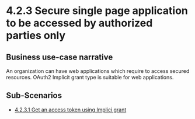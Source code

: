 # 4.2.3 Secure single page application to be accessed by authorized parties only

## Business use-case narrative
An organization can have web applications which require to access secured resources. OAuth2 Implicit grant 
type is suitable for web applications. 
## Sub-Scenarios
- [4.2.3.1 Get an access token using Implici grant](4.2.3.1-implicit/README.md)
